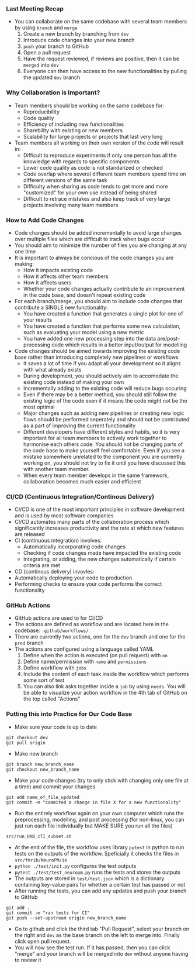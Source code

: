 ### Last Meeting Recap
- You can collaborate on the same codebase with several team members by using ```branch``` and ```merge```
  1) Create a new branch by branching from ```dev```
  2) Introduce code changes into your new branch
  3) ```push``` your branch to GitHub
  4) Open a pull request
  5) Have the request reviewed, if reviews are positive, then it can be ```merged``` into ```dev```
  6) Everyone can then have access to the new functionalities by pulling the updated ```dev``` branch

### Why Collaboration is Important?
- Team members should be working on the same codebase for:
  - Reproducibility
  - Code quality
  - Efficiency of including new functionalities
  - Sharebility with existing or new members
  - Scalability for large projects or projects that last very long
- Team members all working on their own version of the code will result in:
  - Difficult to reproduce experiments if only one person has all the knowledge with regards to specific components
  - Lower code quality as code is not standarized or checked
  - Code overlap where several different team members spend time on different versions of the same task
  - Difficulty when sharing as code tends to get more and more "customized" for your own use instead of being shared
  - Difficult to retrace mistakes and also keep track of very large projects involving many team members

### How to Add Code Changes 
- Code changes should be added incrementally to avoid large changes over multiple files which are difficult to track when bugs occur
- You should aim to minimize the number of files you are changing at any one time
- It is important to always be concious of the code changes you are making:
  - How it impacts existing code
  - How it affects other team members
  - How it affects users
  - Whether your code changes actually contribute to an improvement in the code base, and doesn't repeat existing code
- For each branch/merge, you should aim to include code changes that contribute a SINGLE new functionality:
  - You have created a function that generates a single plot for one of your results
  - You have created a function that performs some new calculation, such as evaluating your model using a new metric
  - You have added one new processing step into the data pre/post-processing code which results in a better input/output for modelling
- Code changes should be aimed towards improving the existing code base rather than introducing completely new pipelines or workflows
  - It saves a lot of time if you adapt all your development so it aligns with what already exists
  - During development, you should actively aim to accomodate the existing code instead of making your own
  - Incrementally adding to the existing code will reduce bugs occuring
  - Even if there may be a better method, you should still follow the existing logic of the code even if it means the code might not be the most optimal
  - Major changes such as adding new pipelines or creating new logic flows should be performed seperately and should not be contributed as a part of improving the current functionality
  - Different developers have different styles and habits, so it is very important for all team members to actively work together to harmonise each others code. You should not be changing parts of the code base to make yourself feel comfortable. Even if you see a mistake somewhere unrelated to the component you are currently working on, you should not try to fix it until you have discussed this with another team member.
  - When every team member develops in the same framework, collaboration becomes much easier and efficient

### CI/CD (Continuous Integration/Continous Delivery)
- CI/CD is one of the most important principles in software development and is used by most software companies
- CI/CD automates many parts of the collaboration process which significantly increases productivity and the rate at which new features are released
- CI (continuous integration) involves:
  - Automatically incorporating code changes
  - Checking if code changes made have impacted the existing code
  - Integrating, or adding, the new changes automatically if certain criteria are met
 - CD (continous delivery) invovles:
  - Automatically deploying your code to production
  - Performing checks to ensure your code performs the correct functionality

### GitHub Actions
- GitHub actions are used to for CI/CD
- The actions are defined as workflow and are located here in the codebase: ```.github/workflows/```
- There are currently two actions, one for the ```dev``` branch and one for the ```prod``` branch
- The actions are configured using a language called YAML
  1) Define when the action is executed (on pull request) with ```on```
  2) Define name/permission with ```name``` and ```permissions```
  3) Define workflow with ```jobs```
  4) Include the content of each task inside the workflow which performs some sort of test
  5) You can also link asks together inside a ```job``` by using ```needs```. You will be able to visualize your action workflow in the 4th tab of GitHub on the top called "Actions"

### Putting this into Practice for Our Code Base
- Make sure your code is up to date
```
git checkout dev
git pull origin
```
- Make new branch
```
git branch new_branch_name
git checkout new_branch_name
```
- Make your code changes (try to only stick with changing only one file at a time) and commit your changes
```
git add name_of_file_updated
git commit -m "commited a change in file X for a new functionality"
```
- Run the entirely workflow again on your own computer which runs the preprocessing, modelling, and post processing (for non-linux, you can just run each file individually but MAKE SURE you run all the files)
```
src/run_UKB_cTI_subset.sh 
```
- At the end of the file, the workflow uses library ```pytest``` in python to run tests on the outputs of the workflow. Speficially it checks the files in ```src/fmrib/NeuroPM/io```
- ```python ./test/init.py``` configures the test outputs
- ```pytest ./test/test_neuropm.py``` runs the tests and stores the outputs
- The outputs are stored in ```test/test.json``` which is a dictionary containing key-value pairs for whether a certain test has passed or not
- After running the tests, you can add any updates and push your branch to GitHub
```
git add .
git commit -m "ran tests for CI"
git push --set-upstream origin new_branch_name
```
- Go to github and click the third tab "Pull Request", select your branch on the right and ```dev``` as the base branch on the left to merge into. Finally click open pull request.
- You will now see the test run. If it has passed, then you can click "merge" and your branch will be merged into ```dev``` without anyone having to review it
